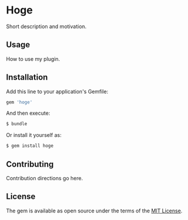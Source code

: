# Hoge
Short description and motivation.

## Usage
How to use my plugin.

## Installation
Add this line to your application's Gemfile:

```ruby
gem 'hoge'
```

And then execute:
```bash
$ bundle
```

Or install it yourself as:
```bash
$ gem install hoge
```

## Contributing
Contribution directions go here.

## License
The gem is available as open source under the terms of the [MIT License](https://opensource.org/licenses/MIT).
